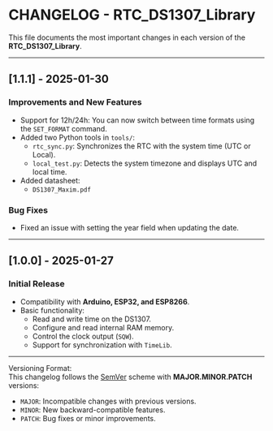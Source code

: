 # CHANGELOG - RTC_DS1307_Library

This file documents the most important changes in each version of the **RTC_DS1307_Library**.

---

## [1.1.1] - 2025-01-30
### Improvements and New Features
- Support for 12h/24h: You can now switch between time formats using the `SET_FORMAT` command.
- Added two Python tools in `tools/`:
  - `rtc_sync.py`: Synchronizes the RTC with the system time (UTC or Local).
  - `local_test.py`: Detects the system timezone and displays UTC and local time.
- Added datasheet:
  - `DS1307_Maxim.pdf`

### Bug Fixes
- Fixed an issue with setting the year field when updating the date.

---

## [1.0.0] - 2025-01-27
### Initial Release
- Compatibility with **Arduino, ESP32, and ESP8266**.
- Basic functionality:
  - Read and write time on the DS1307.
  - Configure and read internal RAM memory.
  - Control the clock output (`SQW`).
  - Support for synchronization with `TimeLib`.

---

Versioning Format:  
This changelog follows the [SemVer](https://semver.org/lang/en/) scheme with **MAJOR.MINOR.PATCH** versions:
- `MAJOR`: Incompatible changes with previous versions.
- `MINOR`: New backward-compatible features.
- `PATCH`: Bug fixes or minor improvements.